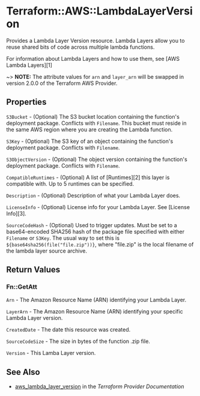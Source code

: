 # Terraform::AWS::LambdaLayerVersion

Provides a Lambda Layer Version resource. Lambda Layers allow you to reuse shared bits of code across multiple lambda functions.

For information about Lambda Layers and how to use them, see [AWS Lambda Layers][1]

~> **NOTE:** The attribute values for `arn` and `layer_arn` will be swapped in version 2.0.0 of the Terraform AWS Provider.

## Properties

`S3Bucket` - (Optional) The S3 bucket location containing the function's deployment package. Conflicts with `Filename`. This bucket must reside in the same AWS region where you are creating the Lambda function.

`S3Key` - (Optional) The S3 key of an object containing the function's deployment package. Conflicts with `Filename`.

`S3ObjectVersion` - (Optional) The object version containing the function's deployment package. Conflicts with `Filename`.

`CompatibleRuntimes` - (Optional) A list of [Runtimes][2] this layer is compatible with. Up to 5 runtimes can be specified.

`Description` - (Optional) Description of what your Lambda Layer does.

`LicenseInfo` - (Optional) License info for your Lambda Layer. See [License Info][3].

`SourceCodeHash` - (Optional) Used to trigger updates. Must be set to a base64-encoded SHA256 hash of the package file specified with either `Filename` or `S3Key`. The usual way to set this is `${base64sha256(file("file.zip"))}`, where "file.zip" is the local filename of the lambda layer source archive.


## Return Values

### Fn::GetAtt

`Arn` - The Amazon Resource Name (ARN) identifying your Lambda Layer.

`LayerArn` - The Amazon Resource Name (ARN) identifying your specific Lambda Layer version.

`CreatedDate` - The date this resource was created.

`SourceCodeSize` - The size in bytes of the function .zip file.

`Version` - This Lamba Layer version.

## See Also

* [aws_lambda_layer_version](https://www.terraform.io/docs/providers/aws/r/lambda_layer_version.html) in the _Terraform Provider Documentation_